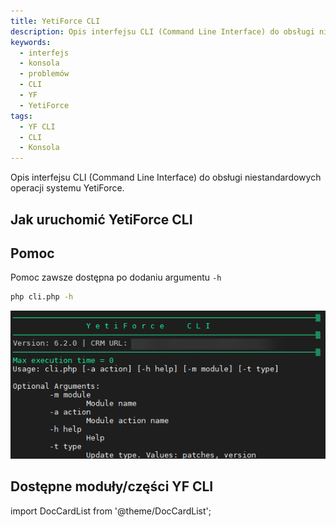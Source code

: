 ```yaml
---
title: YetiForce CLI
description: Opis interfejsu CLI (Command Line Interface) do obsługi niestandardowych operacji systemu YetiForce
keywords:
  - interfejs
  - konsola
  - problemów
  - CLI
  - YF
  - YetiForce
tags:
  - YF CLI
  - CLI
  - Konsola
---
```


Opis interfejsu CLI (Command Line Interface) do obsługi niestandardowych operacji systemu YetiForce.

## Jak uruchomić YetiForce CLI

## Pomoc

Pomoc zawsze dostępna po dodaniu argumentu `-h`

```bash
php cli.php -h

```

![Help CLI](Help.png)

## Dostępne moduły/części YF CLI

import DocCardList from '@theme/DocCardList';

<DocCardList />

